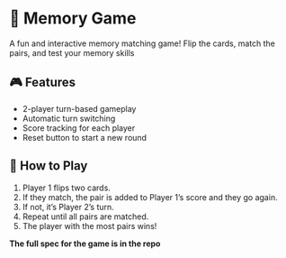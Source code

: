 # 🧠 Memory Game

A fun and interactive memory matching game! Flip the cards, match the pairs, and test your memory skills

## 🎮 Features

- 2-player turn-based gameplay
- Automatic turn switching
- Score tracking for each player
- Reset button to start a new round

## 🧩 How to Play

1. Player 1 flips two cards.
2. If they match, the pair is added to Player 1’s score and they go again.
3. If not, it’s Player 2’s turn.
4. Repeat until all pairs are matched.
5. The player with the most pairs wins!

**The full spec for the game is in the repo**
